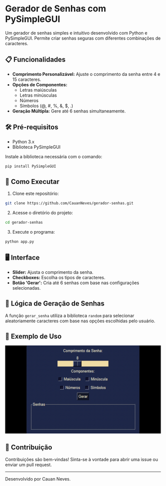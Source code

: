 # Gerador de Senhas com PySimpleGUI

Um gerador de senhas simples e intuitivo desenvolvido com Python e PySimpleGUI. Permite criar senhas seguras com diferentes combinações de caracteres.

## 📋 Funcionalidades

- **Comprimento Personalizável:** Ajuste o comprimento da senha entre 4 e 15 caracteres.
- **Opções de Componentes:**
  - Letras maiúsculas
  - Letras minúsculas
  - Números
  - Símbolos (@, #, %, &, $, .)
- **Geração Múltipla:** Gere até 6 senhas simultaneamente.

## 🛠️ Pré-requisitos

- Python 3.x
- Biblioteca PySimpleGUI

Instale a biblioteca necessária com o comando:
```bash
pip install PySimpleGUI
```

## 🚀 Como Executar

1. Clone este repositório:
```bash
git clone https://github.com/CauanNeves/gerador-senhas.git
```

2. Acesse o diretório do projeto:
```bash
cd gerador-senhas
```

3. Execute o programa:
```bash
python app.py
```

## 🖥️ Interface

- **Slider:** Ajusta o comprimento da senha.
- **Checkboxes:** Escolha os tipos de caracteres.
- **Botão 'Gerar':** Cria até 6 senhas com base nas configurações selecionadas.

## 🧠 Lógica de Geração de Senhas

A função `gerar_senha` utiliza a biblioteca `random` para selecionar aleatoriamente caracteres com base nas opções escolhidas pelo usuário.

## 📸 Exemplo de Uso

![Demo](demo.gif)

## 🤝 Contribuição

Contribuições são bem-vindas! Sinta-se à vontade para abrir uma issue ou enviar um pull request.

---
Desenvolvido por Cauan Neves.

